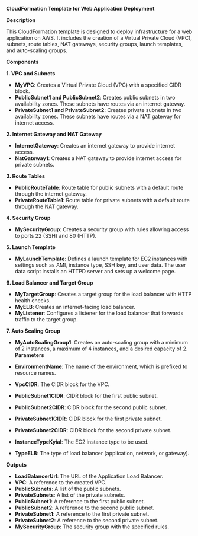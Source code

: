  **CloudFormation Template for Web Application Deployment**

**Description**

This CloudFormation template is designed to deploy infrastructure for a web application on AWS.
It includes the creation of a Virtual Private Cloud (VPC), subnets, route tables, NAT gateways, security groups, launch templates, and auto-scaling groups.

**Components**

**1. VPC and Subnets**

- **MyVPC**: Creates a Virtual Private Cloud (VPC) with a specified CIDR block.
- **PublicSubnet1 and PublicSubnet2**: Creates public subnets in two availability zones. These subnets have routes via an internet gateway.
- **PrivateSubnet1 and PrivateSubnet2**: Creates private subnets in two availability zones. These subnets have routes via a NAT gateway for internet access.

**2. Internet Gateway and NAT Gateway**

- **InternetGateway**: Creates an internet gateway to provide internet access.
- **NatGateway1**: Creates a NAT gateway to provide internet access for private subnets.

**3. Route Tables**

- **PublicRouteTable**: Route table for public subnets with a default route through the internet gateway.
- **PrivateRouteTable1**: Route table for private subnets with a default route through the NAT gateway.

**4. Security Group**

- **MySecurityGroup**: Creates a security group with rules allowing access to ports 22 (SSH) and 80 (HTTP).

**5. Launch Template**

- **MyLaunchTemplate**: Defines a launch template for EC2 instances with settings such as AMI, instance type, SSH key, and user data. The user data script installs an HTTPD server and sets up a welcome page.

**6. Load Balancer and Target Group**

- **MyTargetGroup**: Creates a target group for the load balancer with HTTP health checks.
- **MyELB**: Creates an internet-facing load balancer.
- **MyListener**: Configures a listener for the load balancer that forwards traffic to the target group.

**7. Auto Scaling Group**

- **MyAutoScalingGroup1**: Creates an auto-scaling group with a minimum of 2 instances, a maximum of 4 instances, and a desired capacity of 2.
**Parameters**

- **EnvironmentName**: The name of the environment, which is prefixed to resource names.
- **VpcCIDR**: The CIDR block for the VPC.
- **PublicSubnet1CIDR**: CIDR block for the first public subnet.
- **PublicSubnet2CIDR**: CIDR block for the second public subnet.
- **PrivateSubnet1CIDR**: CIDR block for the first private subnet.
- **PrivateSubnet2CIDR**: CIDR block for the second private subnet.
- **InstanceTypeKyial**: The EC2 instance type to be used.
- **TypeELB**: The type of load balancer (application, network, or gateway).

 **Outputs**

- **LoadBalancerUrl**: The URL of the Application Load Balancer.
- **VPC**: A reference to the created VPC.
- **PublicSubnets**: A list of the public subnets.
- **PrivateSubnets**: A list of the private subnets.
- **PublicSubnet1**: A reference to the first public subnet.
- **PublicSubnet2**: A reference to the second public subnet.
- **PrivateSubnet1**: A reference to the first private subnet.
- **PrivateSubnet2**: A reference to the second private subnet.
- **MySecurityGroup**: The security group with the specified rules.


 
 
